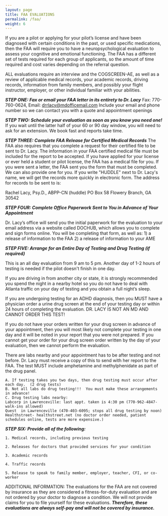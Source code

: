 ```yaml
---
layout: page
title: FAA EVALUATIONS
permalink: /faa/
weight: 6
---
```

If you are a pilot or applying for your pilot’s license and have been diagnosed with certain conditions in the past, or used specific medications, then the FAA will require you to have a neuropsychological evaluation to assess your cognitive and emotional functioning. The FAA has a different set of tests required for each group of applicants, so the amount of time required and cost varies depending on the referral question. 

ALL evaluations require an interview and the COGSCREEN-AE, as well as a review of applicable medical records, your academic records, driving records, information from family members, and possibly your flight instructor, employer, or other individual familiar with your abilities. 

***STEP ONE:     Fax or email your FAA letter in its entirety to Dr. Lacy***
Fax:  770-760-0624, Email: drrlacy@mdofficemail.com 
Include your email and phone number so we can contact you with a quote and appointment openings

***STEP TWO: 	Schedule your evaluation as soon as you know you need one!*** 
If you wait until the latter half of your 60 or 90 day window, you will need to ask for an extension. We book fast and reports take time.

***STEP THREE: Complete FAA Release for Certified Medical Records***
The FAA also requires that you complete a request for their certified file to be sent to Dr. Lacy. The information in your FAA certified medical file must be included for the report to be accepted.  If you have applied for your license or ever held a student or pilot license, the FAA has a medical file for you. If you were sent a letter, the FAA sent you the form that must be completed. We can also provide one for you. If you write "HUDDLE" next to Dr. Lacy's name, we will get the records more quickly in electronic form. The address for records to be sent to is: 

Rachel Lacy, Psy.D., ABPP-CN (huddle)
PO Box 58
Flowery Branch, GA 30542

***STEP FOUR: Complete Office Paperwork Sent to You in Advance of Your Appointment***

Dr. Lacy’s office will send you the initial paperwork for the evaluation to your email address via a website called DOCHUB, which allows you to complete and sign forms online.  You will be completing that form, as well as:
	1) a release of information to the FAA                          2) a release of information to your AME
	
***STEP FIVE:  Arrange for an Entire Day of Testing and Drug Testing (if required)***

This is an all day evaluation from 9 am to 5 pm. Another day of 1-2 hours of testing is needed if the pilot doesn't finish in one day. 
    
 If you are driving in from another city or state, it is strongly recommended you spend the night in a nearby hotel so you do not have to deal with Atlanta traffic on your day of testing and you obtain a full night’s sleep. 
    
If you are undergoing testing for an ADHD diagnosis,  then you MUST have a physician order a urine drug screen at the end of your testing day or within 24 hours of completing the evaluation. DR. LACY IS NOT AN MD AND CANNOT ORDER THIS TEST! 

If you do not have your orders written for your drug screen in advance of your appointment, then you will most likely not complete your testing in one day and it will be noted in your report that you were not prepared.  If you cannot get your order for your drug screen order written by the day of your evaluation, then we cannot perform the evaluation. 

There are labs nearby and your appointment has to be after testing and not before. Dr. Lacy must receive a copy of this to send with her report to the FAA.       The test MUST include amphetamine and methylphenidate as part of the drug panel. 

    A. If testing takes you two days, then drug testing must occur after each day.  (2 drug tests)
    B. Not all labs do drug testing!!!  You must make these arrangements in advance!
    C. Drug testing labs nearby: 
    Labcorp in Lawrenceville: last appt. taken is 4:30 pm (770-962-4847- walk-ins allowed) 
    Quest  in Lawrenceville (470-403-6095; stops all drug testing by noon) 
    Healthstreet- healthstreet.net (no doctor order needed, patient schedules online, tests are more expensive.)

***STEP SIX: Provide all of the following:***

    1. Medical records, including previous testing
    
    2. Releases for doctors that provided services for your condition
    
    3. Academic records
    
    4. Traffic records
    
    5. Release to speak to family member, employer, teacher, CFI, or co-worker 

ADDITIONAL INFORMATION: The evaluations for the FAA are not covered by insurance as they are considered a fitness-for-duty evaluation and are not ordered by your doctor to diagnose a condition. We will not provide claims for you to file yourself for these evaluations.
 ***Therefore, these evaluations are always self-pay and will not be covered by insurance.*** 
